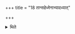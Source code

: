 +++
title = "18 तान्सहेध्मेनाभ्यादध्यात्"

+++

<details><summary>थिते</summary>

तान्सहेध्मेनाभ्यादध्यात् १८
</details>

